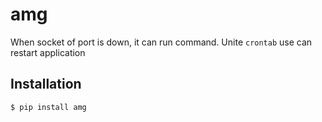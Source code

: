 # amg
When socket of port is down, it can run command.
Unite `crontab` use can restart application

## Installation
```
$ pip install amg
```
